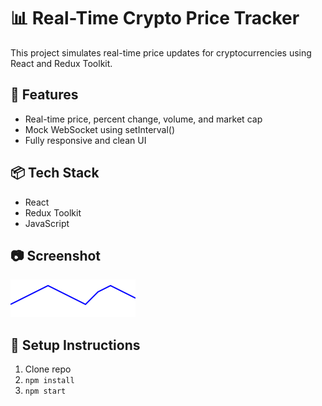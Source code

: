 # 📊 Real-Time Crypto Price Tracker

This project simulates real-time price updates for cryptocurrencies using React and Redux Toolkit.

## 🚀 Features
- Real-time price, percent change, volume, and market cap
- Mock WebSocket using setInterval()
- Fully responsive and clean UI

## 📦 Tech Stack
- React
- Redux Toolkit
- JavaScript

## 📷 Screenshot
![screenshot](./public/chart.svg)

## 🔧 Setup Instructions
1. Clone repo
2. `npm install`
3. `npm start`